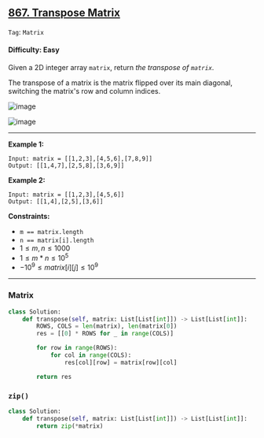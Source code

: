 ## [867. Transpose Matrix](https://leetcode.com/problems/transpose-matrix)

```Tag```: ```Matrix```

#### Difficulty: Easy

Given a 2D integer array ```matrix```, return _the transpose of ```matrix```_.

The transpose of a matrix is the matrix flipped over its main diagonal, switching the matrix's row and column indices.

![image](https://assets.leetcode.com/uploads/2021/02/10/hint_transpose.png)

![image](https://github.com/quananhle/Python/assets/35042430/70b51bce-616f-4cef-9b5b-ec913636ce3d)

---

__Example 1:__
```
Input: matrix = [[1,2,3],[4,5,6],[7,8,9]]
Output: [[1,4,7],[2,5,8],[3,6,9]]
```

__Example 2:__
```
Input: matrix = [[1,2,3],[4,5,6]]
Output: [[1,4],[2,5],[3,6]]
```

__Constraints:__

- ```m == matrix.length```
- ```n == matrix[i].length```
- $1 \le m, n \le 1000$
- $1 \le m * n \le 10^5$
- $-10^9 \le matrix[i][j] \le 10^9$

---

### Matrix

```Python
class Solution:
    def transpose(self, matrix: List[List[int]]) -> List[List[int]]:
        ROWS, COLS = len(matrix), len(matrix[0])
        res = [[0] * ROWS for _ in range(COLS)]

        for row in range(ROWS):
            for col in range(COLS):
                res[col][row] = matrix[row][col]

        return res
```

### ```zip()```

```Python
class Solution:
    def transpose(self, matrix: List[List[int]]) -> List[List[int]]:
        return zip(*matrix)
```

